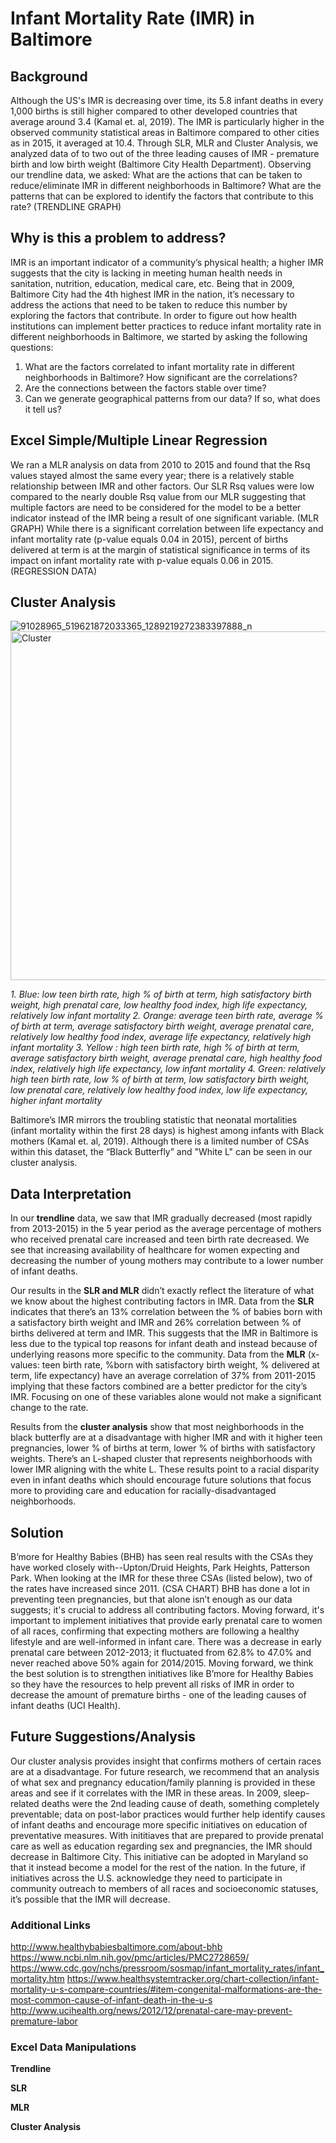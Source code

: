 # Infant Mortality Rate (IMR) in Baltimore
## Background 
Although the US's IMR is decreasing over time, its 5.8 infant deaths in every 1,000 births is still higher compared to other developed countries that average around 3.4 (Kamal et. al, 2019).
The IMR is particularly higher in the observed community statistical areas in Baltimore compared to other cities as in 2015, it averaged at 10.4.  Through SLR, MLR and Cluster Analysis, we analyzed data of to two out of the three leading causes of IMR - premature birth and low birth weight (Baltimore City Health Department). 
Observing our trendline data, we asked: What are the actions that can be taken to reduce/eliminate IMR in different neighborhoods in Baltimore? What are the patterns that can be explored to identify the factors that contribute to this rate?
(TRENDLINE GRAPH)
## Why is this a problem to address?
IMR is an important indicator of a community’s physical health; a higher IMR suggests that the city is lacking in meeting human health needs in sanitation, nutrition, education, medical care, etc. Being that in 2009, Baltimore City had the 4th highest IMR in the nation, it’s necessary to address the actions that need to be taken to reduce this number by exploring the factors that contribute. In order to figure out how health institutions can implement better practices to reduce infant mortality rate in different neighborhoods in Baltimore, we started by asking the following questions:
1. What are the factors correlated to infant mortality rate in different neighborhoods in Baltimore? How significant are the correlations?
2. Are the connections between the factors stable over time?
3. Can we generate geographical patterns from our data? If so, what does it tell us?
## Excel Simple/Multiple Linear Regression 
We ran a MLR analysis on data from 2010 to 2015 and found that the Rsq values stayed almost the same every year; there is a relatively stable relationship between IMR and other factors. Our SLR Rsq values were low compared to the nearly double Rsq value from our MLR suggesting that multiple factors are need to be considered for the model to be a better indicator instead of the IMR being a result of one significant variable. 
(MLR GRAPH)
While there is a significant correlation between life expectancy and infant mortality rate (p-value equals 0.04 in 2015), percent of births delivered at term is at the margin of statistical significance in terms of its impact on infant mortality rate with p-value equals 0.06 in 2015.
(REGRESSION DATA)
## Cluster Analysis
![91028965_519621872033365_1289219272383397888_n](https://user-images.githubusercontent.com/60996310/77719215-22b3d600-6fbb-11ea-99d3-3ad80dba67b2.png)
<img width="558" alt="Cluster" src="https://user-images.githubusercontent.com/60996310/77718568-9fde4b80-6fb9-11ea-8c5b-3c6f5b3ab8cd.png">

*1. Blue: low teen birth rate, high % of birth at term, high satisfactory birth weight, high prenatal care, low healthy food index, high life expectancy, relatively low infant mortality
2. Orange: average teen birth rate, average % of birth at term, average satisfactory birth weight, average prenatal care, relatively low healthy food index, average life expectancy, relatively high infant mortality
3. Yellow : high teen birth rate, high % of birth at term, average satisfactory birth weight, average prenatal care, high healthy food index, relatively high life expectancy, low infant mortality
4. Green: relatively high teen birth rate, low % of birth at term, low satisfactory birth weight, low prenatal care, relatively low healthy food index, low life expectancy, higher infant mortality*

Baltimore’s IMR mirrors the troubling statistic that neonatal mortalities (infant mortality within the first 28 days) is highest among infants with Black mothers (Kamal et. al, 2019). Although there is a limited number of CSAs within this dataset, the “Black Butterfly” and "White L" can be seen in our cluster analysis.
## Data Interpretation
In our **trendline** data, we saw that IMR gradually decreased (most rapidly from 2013-2015) in the 5 year period as the average percentage of mothers who received prenatal care increased and teen birth rate decreased. We see that increasing availability of healthcare for women expecting and decreasing the number of young mothers may contribute to a lower number of infant deaths.

Our results in the **SLR and MLR** didn’t exactly reflect the literature of what we know about the highest contributing factors in IMR.
Data from the **SLR** indicates that there’s an 13% correlation between the % of babies born with a satisfactory birth weight and IMR and 26% correlation between % of births delivered at term and IMR. This suggests that the IMR in Baltimore is less due to the typical top reasons for infant death and instead because of underlying reasons more specific to the community. 
Data from the **MLR** (x-values: teen birth rate, %born with satisfactory birth weight, % delivered at term, life expectancy) have an average correlation of 37% from 2011-2015 implying that these factors combined are a better predictor for the city’s IMR. Focusing on one of these variables alone would not make a significant change to the rate. 

Results from the **cluster analysis** show that most neighborhoods in the black butterfly are at a disadvantage with higher IMR and with it higher teen pregnancies, lower % of births at term, lower % of births with satisfactory weights. There’s an L-shaped cluster that represents neighborhoods with lower IMR aligning with the white L. These results point to a racial disparity even in infant deaths which should encourage future solutions that focus more to providing care and education for racially-disadvantaged neighborhoods. 
## Solution
B’more for Healthy Babies (BHB) has seen real results with the CSAs they have worked closely with--Upton/Druid Heights, Park Heights, Patterson Park. When looking at the IMR for these three CSAs (listed below), two of the rates have increased since 2011.
(CSA CHART)
BHB has done a lot in preventing teen pregnancies, but that alone isn’t enough as our data suggests; it's crucial to address all contributing factors. Moving forward, it's important to implement initiatives that provide early prenatal care to women of all races, confirming that expecting mothers are following a healthy lifestyle and are well-informed in infant care. There was a decrease in early prenatal care between 2012-2013; it fluctuated from 62.8% to 47.0% and never reached above 50% again for 2014/2015. Moving forward, we think the best solution is to strengthen initiatives like B’more for Healthy Babies so they have the resources to help prevent all risks of IMR in order to decrease the amount of premature births - one of the leading causes of infant deaths (UCI Health). 
## Future Suggestions/Analysis
Our cluster analysis provides insight that confirms mothers of certain races are at a disadvantage. For future research, we recommend that an analysis of what sex and pregnancy education/family planning is provided in these areas and see if it correlates with the IMR in these areas. 
In 2009, sleep-related deaths were the 2nd leading cause of death, something completely preventable; data on post-labor practices would further help identify causes of infant deaths and encourage more specific initiatives on education of preventative measures. 
With inititiaves that are prepared to provide prenatal care as well as education regarding sex and pregnancies, the IMR should decrease in Baltimore City. This initiative can be adopted in Maryland so that it instead become a model for the rest of the nation. 
In the future, if initiatives across the U.S. acknowledge they need to participate in community outreach to members of all races and socioeconomic statuses, it’s possible that the IMR will decrease. 
### Additional Links
http://www.healthybabiesbaltimore.com/about-bhb
https://www.ncbi.nlm.nih.gov/pmc/articles/PMC2728659/
https://www.cdc.gov/nchs/pressroom/sosmap/infant_mortality_rates/infant_mortality.htm
https://www.healthsystemtracker.org/chart-collection/infant-mortality-u-s-compare-countries/#item-congenital-malformations-are-the-most-common-cause-of-infant-death-in-the-u-s
http://www.ucihealth.org/news/2012/12/prenatal-care-may-prevent-premature-labor
### Excel Data Manipulations
**Trendline**

**SLR**

**MLR**

**Cluster Analysis**


